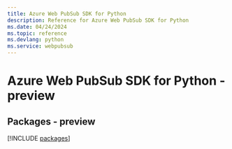 ```yaml
---
title: Azure Web PubSub SDK for Python
description: Reference for Azure Web PubSub SDK for Python
ms.date: 04/24/2024
ms.topic: reference
ms.devlang: python
ms.service: webpubsub
---
```

# Azure Web PubSub SDK for Python - preview
## Packages - preview
[!INCLUDE [packages](web-pubsub-index.md)]